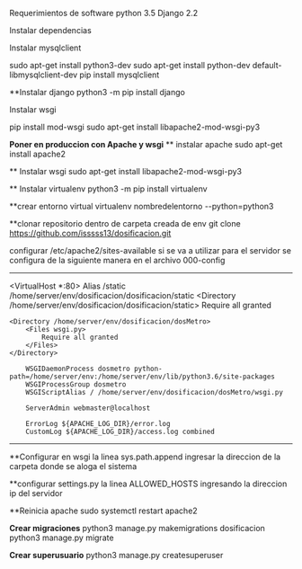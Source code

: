 Requerimientos de software
python 3.5
Django 2.2

Instalar dependencias

Instalar mysqlclient

sudo apt-get install python3-dev
sudo apt-get install python-dev default-libmysqlclient-dev
pip install mysqlclient

**Instalar django
python3 -m pip install django

Instalar wsgi

pip install mod-wsgi
sudo apt-get install libapache2-mod-wsgi-py3

**Poner en produccion con Apache y wsgi**
** instalar apache 
sudo apt-get install apache2

** Instalar wsgi
sudo apt-get install libapache2-mod-wsgi-py3

** Instalar virtualenv
python3 -m pip install virtualenv

**crear entorno virtual
virtualenv nombredelentorno --python=python3

**clonar repositorio dentro de carpeta creada de env
git clone https://github.com/isssss13/dosificacion.git

configurar /etc/apache2/sites-available
si se va a utilizar para el servidor se configura de la siguiente manera en el archivo 000-config
*****************************************************************************************************
<VirtualHost *:80>
    Alias /static /home/server/env/dosificacion/dosificacion/static
    <Directory /home/server/env/dosificacion/dosificacion/static>
        Require all granted
    </Directory>

    <Directory /home/server/env/dosificacion/dosMetro>
        <Files wsgi.py>
            Require all granted
        </Files>
    </Directory>

        WSGIDaemonProcess dosmetro python-path=/home/server/env:/home/server/env/lib/python3.6/site-packages
        WSGIProcessGroup dosmetro
        WSGIScriptAlias / /home/server/env/dosificacion/dosMetro/wsgi.py

        ServerAdmin webmaster@localhost
        
        ErrorLog ${APACHE_LOG_DIR}/error.log
        CustomLog ${APACHE_LOG_DIR}/access.log combined
</VirtualHost>

****************************************************************************************************

**Configurar en wsgi la linea sys.path.append ingresar la direccion de la carpeta donde se aloga el sistema

**configurar settings.py la linea ALLOWED_HOSTS ingresando la direccion ip del servidor

**Reinicia apache
sudo systemctl restart apache2

**Crear migraciones**
python3 manage.py makemigrations dosificacion
python3 manage.py migrate

**Crear superusuario**
python3 manage.py createsuperuser

